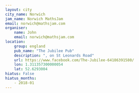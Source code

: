 ```yaml
---
layout: city                                           
city_name: Norwich                                                               
jam_name: Norwich MathsJam
email: norwich@mathsjam.com
organiser:
    name: John
    email: norwich@mathsjam.com
location:
    group: england
    pub_name: "The Jubilee Pub"
    description: ", on St Leonards Road"
    url: https://www.facebook.com/The-Jubilee-64186391580/
    lon: 1.311357300000054
    lat: 52.6293004
hiatus: False
hiatus_months:
    - 2018-01
---
```

